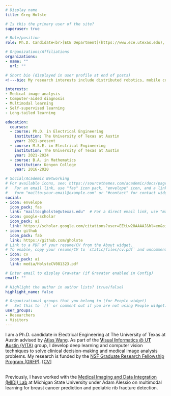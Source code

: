 ```yaml
---
# Display name
title: Greg Holste

# Is this the primary user of the site?
superuser: true

# Role/position
role: Ph.D. Candidate<br>[ECE Department](https://www.ece.utexas.edu), [UT Austin](https://www.utexas.edu)

# Organizations/Affiliations
organizations:
- name: ""
  url: ""

# Short bio (displayed in user profile at end of posts)
<!---bio: My research interests include distributed robotics, mobile computing and programmable matter.--->

interests:
- Medical image analysis
- Computer-aided diagnosis
- Multimodal learning
- Self-supervised learning
- Long-tailed learning

education:
  courses:
  - course: Ph.D. in Electrical Engineering
    institution: The University of Texas at Austin
    year: 2021-present
  - course: M.S.E. in Electrical Engineering
    institution: The University of Texas at Austin
    year: 2021-2024
  - course: B.A. in Mathematics
    institution: Kenyon College
    year: 2016-2020

# Social/Academic Networking
# For available icons, see: https://sourcethemes.com/academic/docs/page-builder/#icons
#   For an email link, use "fas" icon pack, "envelope" icon, and a link in the
#   form "mailto:your-email@example.com" or "#contact" for contact widget.
social:
- icon: envelope
  icon_pack: fas
  link: "mailto:gholste@utexas.edu"  # For a direct email link, use "mailto:test@example.org".
- icon: google-scholar
  icon_pack: ai
  link: https://scholar.google.com/citations?user=EEtLw28AAAAJ&hl=en&oi=ao
- icon: github
  icon_pack: fab
  link: https://github.com/gholste
# Link to a PDF of your resume/CV from the About widget.
# To enable, copy your resume/CV to `static/files/cv.pdf` and uncomment the lines below.
- icon: cv
  icon_pack: ai
  link: media/HolsteCV081323.pdf

# Enter email to display Gravatar (if Gravatar enabled in Config)
email: ""

# Highlight the author in author lists? (true/false)
highlight_name: false

# Organizational groups that you belong to (for People widget)
#   Set this to `[]` or comment out if you are not using People widget.
user_groups:
- Researchers
- Visitors
---
```


I am a Ph.D. candidate in Electrical Engineering at The University of Texas at Austin advised by [Atlas Wang](https://spark.adobe.com/page/CAdrFMJ9QeI2y/). As part of the [**V**isual **I**nformatics @ U**T** **A**ustin (VITA)](https://vita-group.github.io/index.html) group, I develop deep learning and computer vision techniques to solve clinical decision-making and medical image analysis problems. My research is funded by the [NSF Graduate Research Fellowship Program (GRFP)](https://www.nsfgrfp.org/). [[CV]](https://gholste.me/media/HolsteCV081323.pdf)<br><br>

Previously, I have worked with the [Medical Imaging and Data Integration (MIDI) Lab](https://www.midilab.org/) at Michigan State University under Adam Alessio on multimodal learning for breast cancer prediction and pediatric rib fracture detection.
